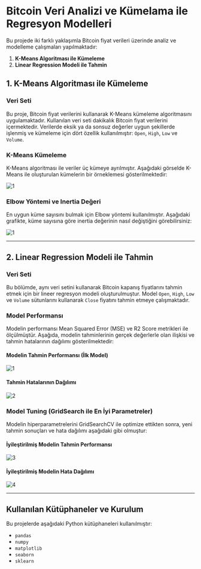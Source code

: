 # Bitcoin Veri Analizi ve Kümelama ile Regresyon Modelleri

Bu projede iki farklı yaklaşımla Bitcoin fiyat verileri üzerinde analiz ve modelleme çalışmaları yapılmaktadır:

1. **K-Means Algoritması ile Kümeleme**
2. **Linear Regression Modeli ile Tahmin**

## 1. K-Means Algoritması ile Kümeleme

### Veri Seti
Bu proje, Bitcoin fiyat verilerini kullanarak K-Means kümeleme algoritmasını uygulamaktadır. Kullanılan veri seti dakikalık Bitcoin fiyat verilerini içermektedir. Verilerde eksik ya da sonsuz değerler uygun şekillerde işlenmiş ve kümeleme için dört özellik kullanılmıştır: `Open`, `High`, `Low` ve `Volume`.

### K-Means Kümeleme

K-Means algoritması ile veriler üç kümeye ayrılmıştır. Aşağıdaki görselde K-Means ile oluşturulan kümelerin bir örneklemesi gösterilmektedir:

![1](https://github.com/user-attachments/assets/01d647d6-110b-4926-9e23-83476667649a)

### Elbow Yöntemi ve Inertia Değeri

En uygun küme sayısını bulmak için Elbow yöntemi kullanılmıştır. Aşağıdaki grafikte, küme sayısına göre inertia değerinin nasıl değiştiğini görebilirsiniz:

![1](https://github.com/user-attachments/assets/030b7009-0058-4048-ac91-cef576a5f649)


---

## 2. Linear Regression Modeli ile Tahmin

### Veri Seti
Bu bölümde, aynı veri setini kullanarak Bitcoin kapanış fiyatlarını tahmin etmek için bir lineer regresyon modeli oluşturulmuştur. Model `Open`, `High`, `Low` ve `Volume` sütunlarını kullanarak `Close` fiyatını tahmin etmeye çalışmaktadır.

### Model Performansı

Modelin performansı Mean Squared Error (MSE) ve R2 Score metrikleri ile ölçülmüştür. Aşağıda, modelin tahminlerinin gerçek değerlerle olan ilişkisi ve tahmin hatalarının dağılımı gösterilmektedir:

#### Modelin Tahmin Performansı (İlk Model)

![1](https://github.com/user-attachments/assets/d5ec2e52-2f94-4c55-8a5c-878f092ebe3c)


#### Tahmin Hatalarının Dağılımı

![2](https://github.com/user-attachments/assets/048af0b4-818e-48a4-a0b2-fbab863a5d55)


### Model Tuning (GridSearch ile En İyi Parametreler)

Modelin hiperparametrelerini GridSearchCV ile optimize ettikten sonra, yeni tahmin sonuçları ve hata dağılımı aşağıdaki gibi olmuştur:

#### İyileştirilmiş Modelin Tahmin Performansı

![3](https://github.com/user-attachments/assets/72191241-e91f-42dc-9f8b-24bf298858a5)


#### İyileştirilmiş Modelin Hata Dağılımı

![4](https://github.com/user-attachments/assets/f01b9d82-b89a-469e-8c91-5c28250613a7)


---

## Kullanılan Kütüphaneler ve Kurulum

Bu projelerde aşağıdaki Python kütüphaneleri kullanılmıştır:

- `pandas`
- `numpy`
- `matplotlib`
- `seaborn`
- `sklearn`
